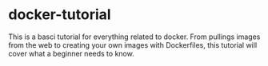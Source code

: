 # docker-tutorial
This is a basci tutorial for everything related to docker. From pullings images from the web to creating your own images with Dockerfiles, this tutorial will cover what a beginner needs to know.
